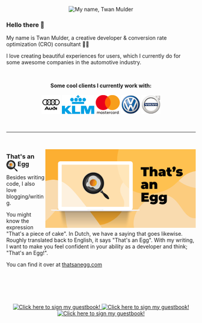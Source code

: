 <p align="center">
  <img src="https://gist.githubusercontent.com/twanmulder/9977feb62f29dc3ce43f5f02b62eb8a9/raw/4d44b81be9c4d7a5654b937578a0a5589912a11e/my-name.gif" alt="My name, Twan Mulder"> 
</p>

### Hello there 👋

My name is Twan Mulder, a creative developer & conversion rate optimization (CRO) consultant 👨‍💻

I love creating beautiful experiences for users, which I currently do for some awesome companies in the automotive industry.

<br/>
<p align="center">
  <b>Some cool clients I currently work with:</b>
  <br/>
  <br/>
  <img height="50" src="https://github.com/twanmulder/twanmulder/blob/master/audi_logo.png">
  <img height="50" src="https://github.com/twanmulder/twanmulder/blob/master/klm_logo.png">
  <img height="50" src="https://github.com/twanmulder/twanmulder/blob/master/mastercard_logo.png">
  <img height="50" src="https://github.com/twanmulder/twanmulder/blob/master/volkswagen_logo.png">
  <img height="50" src="https://github.com/twanmulder/twanmulder/blob/master/volvo_logo.png">
</p>
<br/>

---
<br/>
<p>
  <a href="https://thatsanegg.com"><img width="400" align='right' src="https://github.com/twanmulder/twanmulder/blob/master/meta-image.png"></a>
</p>

### That's an Egg <img width="30" align="left" src="https://github.com/twanmulder/twanmulder/blob/master/egg.png"/>

Besides writing code, I also love blogging/writing. 

You might know the expression "That's a piece of cake". In Dutch, we have a saying that goes likewise. Roughly translated back to English, it says "That's an Egg". With my writing, I want to make you feel confident in your ability as a developer and think; "That's an Egg!".

You can find it over at [thatsanegg.com](https://waylonwalker.com)

<br/>
<br/>
<br/>
<br/>
<p align="center">
  <a href="https://gist.github.com/twanmulder/8490e9e24173896845d4c534f0c7b0f6">
    <img src="https://gist.githubusercontent.com/twanmulder/5cd9a168e47368f057206073ddc23f78/raw/dd413ad10ba6ef8a86216887f39832fd6f512f15/fire.gif" alt="Click here to sign my guestbook!">
    <img src="https://gist.githubusercontent.com/twanmulder/8490e9e24173896845d4c534f0c7b0f6/raw/92897650d42b5fdb968b466b40e070168367df55/guestbook.gif" alt="Click here to sign my guestbook!">
    <img src="https://gist.githubusercontent.com/twanmulder/5cd9a168e47368f057206073ddc23f78/raw/dd413ad10ba6ef8a86216887f39832fd6f512f15/fire.gif" alt="Click here to sign my guestbook!">
  </a>
</p>
